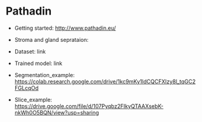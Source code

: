 # Pathadin

* Getting started: http://www.pathadin.eu/

* Stroma and gland seprataion:
* Dataset: link
* Trained model: link
* Segmentation_example: https://colab.research.google.com/drive/1kc9mKy1ldCQCFXIzy8l_tqGC2FGLcqOd
* Slice_example: https://drive.google.com/file/d/107Pyqbz2FIkyQTAAXsebK-nkWh0O5BQN/view?usp=sharing
